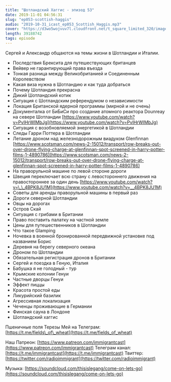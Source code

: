 ```yaml
---
title: "Шотландский Хаггис - эпизод 53"
date: 2019-11-01 04:56:31
slug: "ep053-scottish-haggis"
audio: "2019-10-31_icast_ep053_Scottish_Haggis.mp3"
cover: "https://d3wo5wojvuv7l.cloudfront.net/t_square_limited_320/images.spreaker.com/original/4660917a26fc7ad25a3918ae85496e9c.jpg"
length: 39188742
tags: episode
---
```

Сергей и Александр общаются на темы жизни в Шотландии и Италии. 

* Последствия Брексита для путешествующих британцев
* Вейвер не гарантирующий права въезда
* Тонкая разница между Великобританией и Соединенным Королевством
* Какая виза нужна в Шотландию и как туда добраться
* Почему Шотландия прекрасна
* Дикий Шотландский котик
* Ситуация с Шотландским референдумом о независимости
* Локация Британской ядерной программы (мирной и не очень)
* Документалка от БиБиСи про создание атомного реактора Dounreay на севере Шотландии [https://www.youtube.com/watch?v=PvIHrWIMbJg](https://www.youtube.com/watch?v=PvIHrWIMbJg)
* Ситуация с возобновляемой энергетикой в Шотландии
* Следы Гарри Поттера в Шотландии
* Летание дроном над железнодорожным виадуком Glenfinnan [https://www.scotsman.com/news-2-15012/transport/row-breaks-out-over-drone-flying-charge-at-glenfinnan-spot-screened-in-harry-potter-films-1-4890786](https://www.scotsman.com/news-2-15012/transport/row-breaks-out-over-drone-flying-charge-at-glenfinnan-spot-screened-in-harry-potter-films-1-4890786)
* На праворульной машине по левой стороне дороги
* Швеция переключает всю страну с левостороннего движения на правостороннее за один день [https://www.youtube.com/watch?v=\_\_4BPK8JU1M](https://www.youtube.com/watch?v=__4BPK8JU1M)
* Советы для аренды праворульной машины в первый раз
* Дороги северной Шотландии
* Овцы на дорогах
* Остров Скай
* Ситуация с грибами в Британии
* Право поставить палатку на частной земле
* Цены для путешественников в Шотландии
* Что такое Glamping
* Ночевка в военной бронированной передвижной установке под названием Борис
* Деревня на берегу северного океана
* Дроном по Шотландии
* Обязательная регистрация дронов в Британии
* Сергей и поездка в Геную, Италия
* Бабушка я не голодный - тур
* Крымские колонии Генуи
* Частные дворцы Генуи
* Эффект пиццы
* Красота простой еды
* Ликурийский базилик
* Агрессивная локализация
* Чеченцы проживающие в Германии
* Финская сауна в Лондоне
* Шотландский хаггис

Пшеничные поля Терезы Мей на Телеграм: [https://t.me/fields\_of\_wheat](https://t.me/fields_of_wheat)

Наш Патреон: [https://www.patreon.com/immigrantcast](https://www.patreon.com/immigrantcast)
Телеграм канал: [https://t.me/immigrantcast](https://t.me/immigrantcast)
Твиттер: [https://twitter.com/radioimmigrant](https://twitter.com/radioimmigrant)

Музыка: [https://soundcloud.com/thisislegang/come-on-lets-go](https://soundcloud.com/thisislegang/come-on-lets-go)
